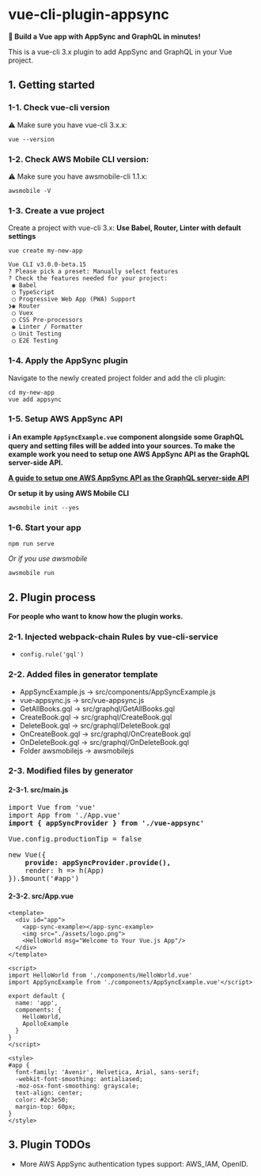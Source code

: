 # vue-cli-plugin-appsync

**:rocket: Build a Vue app with AppSync and GraphQL in minutes!**

This is a vue-cli 3.x plugin to add AppSync and GraphQL in your Vue project.

## 1. Getting started

### 1-1. Check vue-cli version
:warning: Make sure you have vue-cli 3.x.x:

```
vue --version
```

### 1-2. Check AWS Mobile CLI version:
:warning: Make sure you have awsmobile-cli 1.1.x:

```
awsmobile -V
```

### 1-3. Create a vue project
Create a project with vue-cli 3.x:
**Use Babel, Router, Linter with default settings**
```
vue create my-new-app

Vue CLI v3.0.0-beta.15
? Please pick a preset: Manually select features
? Check the features needed for your project: 
 ◉ Babel
 ◯ TypeScript
 ◯ Progressive Web App (PWA) Support
❯◉ Router
 ◯ Vuex
 ◯ CSS Pre-processors
 ◉ Linter / Formatter
 ◯ Unit Testing
 ◯ E2E Testing
```

### 1-4. Apply the AppSync plugin
Navigate to the newly created project folder and add the cli plugin:

```
cd my-new-app
vue add appsync
```

### 1-5. Setup AWS AppSync API 

**:information_source: An example `AppSyncExample.vue` component alongside some GraphQL query and setting files will be added into your sources. To make the example work you need to setup one AWS AppSync API as the GraphQL server-side API.**

[**A guide to setup one AWS AppSync API as the GraphQL server-side API**](https://github.com/komushi/vue-appsync-study#2-manually-setup-aws-appsync-graphql-api-server-side-with-aws-management-console)

**Or setup it by using AWS Mobile CLI**
```
awsmobile init --yes
```

### 1-6. Start your app

```
npm run serve
```

*Or if you use awsmobile*

```
awsmobile run
```

## 2. Plugin process
**For people who want to know how the plugin works.**

### 2-1. Injected webpack-chain Rules by vue-cli-service

- `config.rule('gql')`

### 2-2. Added files in generator template
* AppSyncExample.js -> src/components/AppSyncExample.js
* vue-appsync.js -> src/vue-appsync.js
* GetAllBooks.gql -> src/graphql/GetAllBooks.gql
* CreateBook.gql -> src/graphql/CreateBook.gql
* DeleteBook.gql -> src/graphql/DeleteBook.gql
* OnCreateBook.gql -> src/graphql/OnCreateBook.gql
* OnDeleteBook.gql -> src/graphql/OnDeleteBook.gql
* Folder awsmobilejs -> awsmobilejs

### 2-3. Modified files by generator
#### 2-3-1. src/main.js
<pre>
import Vue from 'vue'
import App from './App.vue'
<b>import { appSyncProvider } from './vue-appsync'</b>

Vue.config.productionTip = false

new Vue({
    <b>provide: appSyncProvider.provide(),</b>
    render: h => h(App)
}).$mount('#app')
</pre>

#### 2-3-2. src/App.vue
```
<template>
  <div id="app">
    <app-sync-example></app-sync-example>
    <img src="./assets/logo.png">
    <HelloWorld msg="Welcome to Your Vue.js App"/>
  </div>
</template>

<script>
import HelloWorld from './components/HelloWorld.vue'
import AppSyncExample from './components/AppSyncExample.vue'</script>

export default {
  name: 'app',
  components: {
    HelloWorld,
    ApolloExample
  }
}
</script>

<style>
#app {
  font-family: 'Avenir', Helvetica, Arial, sans-serif;
  -webkit-font-smoothing: antialiased;
  -moz-osx-font-smoothing: grayscale;
  text-align: center;
  color: #2c3e50;
  margin-top: 60px;
}
</style>
```

## 3. Plugin TODOs
* More AWS AppSync authentication types support: AWS_IAM, OpenID.
